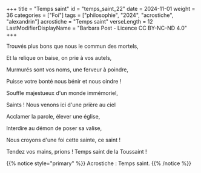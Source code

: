 +++
title = "Temps saint"
id = "temps_saint_22"
date = 2024-11-01
weight = 36
categories = ["Foi"]
tags = ["philosophie", "2024", "acrostiche", "alexandrin"]
acrostiche = "Temps saint"
verseLength = 12
LastModifierDisplayName = "Barbara Post - Licence CC BY-NC-ND 4.0"
+++

Trouvés plus bons que nous le commun des mortels,

Et la relique on baise, on prie à vos autels,

Murmurés sont vos noms, une ferveur à poindre,

Puisse votre bonté nous bénir et nous oindre !

Souffle majestueux d'un monde immémoriel,

Saints ! Nous venons ici d'une prière au ciel

Acclamer la parole, élever une église,

Interdire au démon de poser sa valise,

Nous croyons d'une foi cette sainte, ce saint !

Tendez vos mains, prions ! Temps saint de la Toussaint !

{{% notice style="primary" %}}
Acrostiche : Temps saint.
{{% /notice %}}
